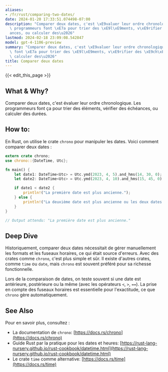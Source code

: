 ```yaml
---
aliases:
- /fr/rust/comparing-two-dates/
date: 2024-01-20 17:33:51.074498-07:00
description: "Comparer deux dates, c'est \xE9valuer leur ordre chronologique. Les\
  \ programmeurs font \xE7a pour trier des \xE9l\xE9ments, v\xE9rifier des \xE9ch\xE9\
  ances, ou calculer des\u2026"
lastmod: 2024-02-18 23:09:08.542847
model: gpt-4-1106-preview
summary: "Comparer deux dates, c'est \xE9valuer leur ordre chronologique. Les programmeurs\
  \ font \xE7a pour trier des \xE9l\xE9ments, v\xE9rifier des \xE9ch\xE9ances, ou\
  \ calculer des\u2026"
title: Comparer deux dates
---
```


{{< edit_this_page >}}

## What & Why?
Comparer deux dates, c'est évaluer leur ordre chronologique. Les programmeurs font ça pour trier des éléments, vérifier des échéances, ou calculer des durées.

## How to:
En Rust, on utilise le crate `chrono` pour manipuler les dates. Voici comment comparer deux dates :

```Rust
extern crate chrono;
use chrono::{DateTime, Utc};

fn main() {
    let date1: DateTime<Utc> = Utc.ymd(2023, 4, 5).and_hms(14, 30, 0); // 5 avril 2023, 14h30
    let date2: DateTime<Utc> = Utc.ymd(2023, 4, 10).and_hms(15, 45, 0); // 10 avril 2023, 15h45

    if date1 < date2 {
        println!("La première date est plus ancienne.");
    } else {
        println!("La deuxième date est plus ancienne ou les deux dates sont identiques.");
    }
}

// Output attendu: "La première date est plus ancienne."
```

## Deep Dive
Historiquement, comparer deux dates nécessitait de gérer manuellement les formats et les fuseaux horaires, ce qui était source d'erreurs. Avec des crates comme `chrono`, c'est plus simple et sûr. Il existe d'autres crates, comme `time` ou `date`, mais `chrono` est souvent préféré pour sa richesse fonctionnelle.

Lors de la comparaison de dates, on teste souvent si une date est antérieure, postérieure ou la même (avec les opérateurs `<`, `>`, `==`). La prise en compte des fuseaux horaires est essentielle pour l'exactitude, ce que `chrono` gère automatiquement.

## See Also
Pour en savoir plus, consultez :

- La documentation de `chrono`: [https://docs.rs/chrono](https://docs.rs/chrono)
- Guide Rust par la pratique pour les dates et heures: [https://rust-lang-nursery.github.io/rust-cookbook/datetime.html](https://rust-lang-nursery.github.io/rust-cookbook/datetime.html)
- Le crate `time` comme alternative: [https://docs.rs/time](https://docs.rs/time)
